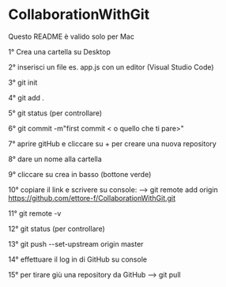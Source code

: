 # CollaborationWithGit

Questo README è valido solo per Mac

1° Crea una cartella su Desktop

2° inserisci un file es. app.js con un editor (Visual Studio Code)

3° git init

4° git add .

5° git status (per controllare)

6° git commit -m"first commit < o quello che ti pare>"

7° aprire gitHub e cliccare su + per creare una nuova repository

8° dare un nome alla cartella

9° cliccare su crea in basso (bottone verde)

10° copiare il link e scrivere su console: -->   git remote add origin https://github.com/ettore-f/CollaborationWithGit.git

11° git remote -v 

12° git status (per controllare)

13° git push --set-upstream origin master

14° effettuare il log in di GitHub su console

15° per tirare giù una repository da GitHub --> git pull



